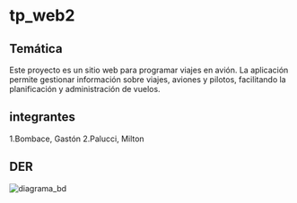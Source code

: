 # tp_web2

## Temática

Este proyecto es un sitio web para programar viajes en avión. La aplicación permite gestionar información sobre viajes, aviones y pilotos, facilitando la planificación y administración de vuelos.

## integrantes

1.Bombace, Gastón
2.Palucci, Milton

## DER
![diagrama_bd](https://github.com/user-attachments/assets/104901d7-afdc-425d-a257-ca09477f6650)